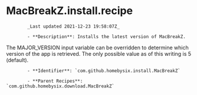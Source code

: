 # MacBreakZ.install.recipe

            _Last updated 2021-12-23 19:58:07Z_

            - **Description**: Installs the latest version of MacBreakZ.

The MAJOR_VERSION input variable can be overridden to determine which version of the app is retrieved. The only possible value as of this writing is 5 (default).

            - **Identifier**: `com.github.homebysix.install.MacBreakZ`

            - **Parent Recipes**: `com.github.homebysix.download.MacBreakZ`